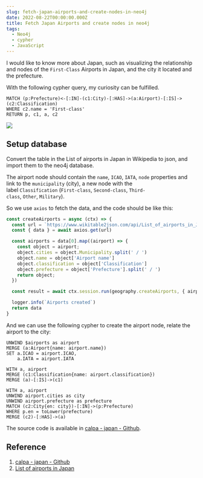 ```yaml
---
slug: fetch-japan-airports-and-create-nodes-in-neo4j
date: 2022-08-22T00:00:00.000Z
title: Fetch Japan Airports and create nodes in neo4j
tags:
  - Neo4j
  - cypher
  - JavaScript
---
```


I would like to know more about Japan, such as visualizing the relationship and nodes of the `First-Class` Airports in Japan, and the city it located and the prefecture.

With the following cypher query, my curiosity can be fulfilled.

```cypher
MATCH (p:Prefecture)<-[:IN]-(c1:City)-[:HAS]->(a:Airport)-[:IS]->(c2:Classification)
WHERE c2.name = 'First-class'
RETURN p, c1, a, c2
```

![](https://i.imgur.com/uUCpGTp.png)

## Setup database

Convert the table in the List of airports in Japan in Wikipedia to json, and import them to the neo4j database.

The airport node should contain the `name`, `ICAO`, `IATA`, `node` properties and link to the `municipality` (city), a new node with the label `Classification` (`First-class`, `Second-class`, `Third-class`, `Other`, `Military`).

So we use `axios` to fetch the data, and the code should be like this:

```js
const createAirports = async (ctx) => {
  const url = `https://www.wikitable2json.com/api/List_of_airports_in_Japan?table=0&keyRows=1`
  const { data } = await axios.get(url)

  const airports = data[0].map((airport) => {
    const object = airport;
    object.cities = object.Municipality.split(' / ')
    object.name = object['Airport name']
    object.classification = object['Classification']
    object.prefecture = object['Prefecture'].split(' / ')
    return object;
  })

  const result = await ctx.session.run(geography.createAirports, { airports })

  logger.info(`Airports created`)
  return data
}
```

And we can use the following cypher to create the airport node, relate the airport to the city:

```cypher
UNWIND $airports as airport
MERGE (a:Airport{name: airport.name})
SET a.ICAO = airport.ICAO,
    a.IATA = airport.IATA

WITH a, airport
MERGE (c1:Classification{name: airport.classification})
MERGE (a)-[:IS]->(c1)

WITH a, airport
UNWIND airport.cities as city
UNWIND airport.prefecture as prefecture
MATCH (c2:City{en: city})-[:IN]->(p:Prefecture)
WHERE p.en = toLower(prefecture)
MERGE (c2)-[:HAS]->(a)
```

The source code is available in [calpa - japan - Github](https://github.com/calpa/japan).

## Reference
1. [calpa - japan - Github](https://github.com/calpa/japan)
2. [List of airports in Japan](https://en.wikipedia.org/wiki/List_of_airports_in_Japan)